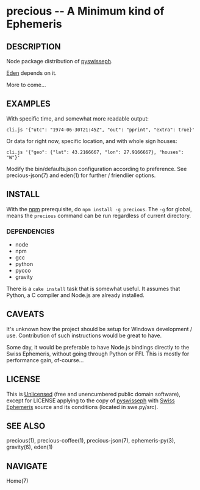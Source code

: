 precious -- A Minimum kind of Ephemeris
=======================================

## DESCRIPTION

Node package distribution of [pyswisseph](http://pypi.python.org/pypi/pyswisseph).

[Eden](http://www.astrolin.com/to/eden) depends on it.

More to come...


## EXAMPLES

With specific time, and somewhat more readable output:

    cli.js '{"utc": "1974-06-30T21:45Z", "out": "pprint", "extra": true}'

Or data for right now, specific location, and with whole sign houses:

    cli.js '{"geo": {"lat": 43.2166667, "lon": 27.9166667}, "houses": "W"}'

Modify the bin/defaults.json configuration according to preference.  See precious-json(7) and eden(1) for further / friendlier options.


## INSTALL

With the [npm](http://npmjs.org/) prerequisite, do `npm install -g precious`.  The `-g` for global, means the `precious` command can be run regardless of current directory.

### DEPENDENCIES

* node
* npm
* gcc
* python
* pycco
* gravity

There is a `cake install` task that is somewhat useful.  It assumes that
Python, a C compiler and Node.js are already installed.


## CAVEATS

It's unknown how the project should be setup for Windows development / use.
Contribution of such instructions would be great to have.

Some day, it would be preferable to have Node.js bindings directly to
the Swiss Ephemeris, without going through Python or FFI.
This is mostly for performance gain, of-course...


## LICENSE

This is [Unlicensed](http://unlicense.org) (free and unencumbered public domain software), except for LICENSE applying to the copy of [pyswisseph](http://pypi.python.org/pypi/pyswisseph) with [Swiss Ephemeris](http://www.astro.com/swisseph) source and its conditions (located in swe.py/src).


## SEE ALSO

precious(1), precious-coffee(1), precious-json(7), ephemeris-py(3), gravity(6), eden(1)


## NAVIGATE

Home(7)
